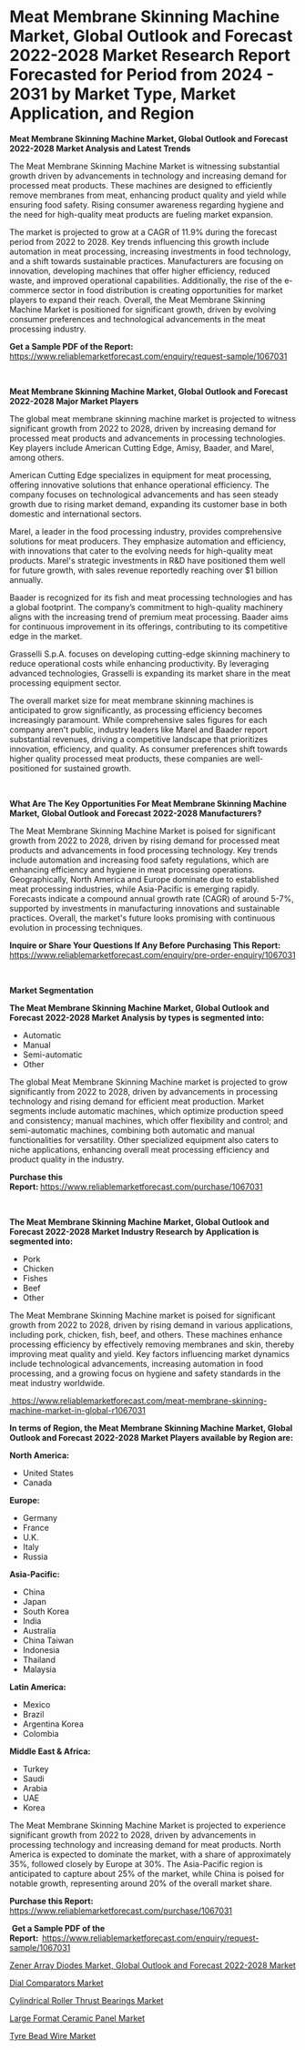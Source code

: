<p><h1>Meat Membrane Skinning Machine Market, Global Outlook and Forecast 2022-2028 Market Research Report Forecasted for Period from 2024 -  2031 by Market Type, Market Application, and Region</h1></p><p><strong>Meat Membrane Skinning Machine Market, Global Outlook and Forecast 2022-2028 Market Analysis and Latest Trends</strong></p>
<p><p>The Meat Membrane Skinning Machine Market is witnessing substantial growth driven by advancements in technology and increasing demand for processed meat products. These machines are designed to efficiently remove membranes from meat, enhancing product quality and yield while ensuring food safety. Rising consumer awareness regarding hygiene and the need for high-quality meat products are fueling market expansion. </p><p>The market is projected to grow at a CAGR of 11.9% during the forecast period from 2022 to 2028. Key trends influencing this growth include automation in meat processing, increasing investments in food technology, and a shift towards sustainable practices. Manufacturers are focusing on innovation, developing machines that offer higher efficiency, reduced waste, and improved operational capabilities. Additionally, the rise of the e-commerce sector in food distribution is creating opportunities for market players to expand their reach. Overall, the Meat Membrane Skinning Machine Market is positioned for significant growth, driven by evolving consumer preferences and technological advancements in the meat processing industry.</p></p>
<p><strong>Get a Sample PDF of the Report:&nbsp;</strong> <a href="https://www.reliablemarketforecast.com/enquiry/request-sample/1067031">https://www.reliablemarketforecast.com/enquiry/request-sample/1067031</a></p>
<p>&nbsp;</p>
<p><strong>Meat Membrane Skinning Machine Market, Global Outlook and Forecast 2022-2028 Major Market Players</strong></p>
<p><p>The global meat membrane skinning machine market is projected to witness significant growth from 2022 to 2028, driven by increasing demand for processed meat products and advancements in processing technologies. Key players include American Cutting Edge, Amisy, Baader, and Marel, among others.</p><p>American Cutting Edge specializes in equipment for meat processing, offering innovative solutions that enhance operational efficiency. The company focuses on technological advancements and has seen steady growth due to rising market demand, expanding its customer base in both domestic and international sectors.</p><p>Marel, a leader in the food processing industry, provides comprehensive solutions for meat producers. They emphasize automation and efficiency, with innovations that cater to the evolving needs for high-quality meat products. Marel's strategic investments in R&D have positioned them well for future growth, with sales revenue reportedly reaching over $1 billion annually.</p><p>Baader is recognized for its fish and meat processing technologies and has a global footprint. The company’s commitment to high-quality machinery aligns with the increasing trend of premium meat processing. Baader aims for continuous improvement in its offerings, contributing to its competitive edge in the market.</p><p>Grasselli S.p.A. focuses on developing cutting-edge skinning machinery to reduce operational costs while enhancing productivity. By leveraging advanced technologies, Grasselli is expanding its market share in the meat processing equipment sector.</p><p>The overall market size for meat membrane skinning machines is anticipated to grow significantly, as processing efficiency becomes increasingly paramount. While comprehensive sales figures for each company aren't public, industry leaders like Marel and Baader report substantial revenues, driving a competitive landscape that prioritizes innovation, efficiency, and quality. As consumer preferences shift towards higher quality processed meat products, these companies are well-positioned for sustained growth.</p></p>
<p>&nbsp;</p>
<p><strong>What Are The Key Opportunities For Meat Membrane Skinning Machine Market, Global Outlook and Forecast 2022-2028 Manufacturers?</strong></p>
<p><p>The Meat Membrane Skinning Machine Market is poised for significant growth from 2022 to 2028, driven by rising demand for processed meat products and advancements in food processing technology. Key trends include automation and increasing food safety regulations, which are enhancing efficiency and hygiene in meat processing operations. Geographically, North America and Europe dominate due to established meat processing industries, while Asia-Pacific is emerging rapidly. Forecasts indicate a compound annual growth rate (CAGR) of around 5-7%, supported by investments in manufacturing innovations and sustainable practices. Overall, the market's future looks promising with continuous evolution in processing techniques.</p></p>
<p><strong>Inquire or Share Your Questions If Any Before Purchasing This Report:</strong> <a href="https://www.reliablemarketforecast.com/enquiry/pre-order-enquiry/1067031">https://www.reliablemarketforecast.com/enquiry/pre-order-enquiry/1067031</a></p>
<p>&nbsp;</p>
<p><strong>Market Segmentation</strong></p>
<p><strong>The Meat Membrane Skinning Machine Market, Global Outlook and Forecast 2022-2028 Market Analysis by types is segmented into:</strong></p>
<p><ul><li>Automatic</li><li>Manual</li><li>Semi-automatic</li><li>Other</li></ul></p>
<p><p>The global Meat Membrane Skinning Machine market is projected to grow significantly from 2022 to 2028, driven by advancements in processing technology and rising demand for efficient meat production. Market segments include automatic machines, which optimize production speed and consistency; manual machines, which offer flexibility and control; and semi-automatic machines, combining both automatic and manual functionalities for versatility. Other specialized equipment also caters to niche applications, enhancing overall meat processing efficiency and product quality in the industry.</p></p>
<p><strong>Purchase this Report:&nbsp;</strong><a href="https://www.reliablemarketforecast.com/purchase/1067031">https://www.reliablemarketforecast.com/purchase/1067031</a></p>
<p>&nbsp;</p>
<p><strong>The Meat Membrane Skinning Machine Market, Global Outlook and Forecast 2022-2028 Market Industry Research by Application is segmented into:</strong></p>
<p><ul><li>Pork</li><li>Chicken</li><li>Fishes</li><li>Beef</li><li>Other</li></ul></p>
<p><p>The Meat Membrane Skinning Machine market is poised for significant growth from 2022 to 2028, driven by rising demand in various applications, including pork, chicken, fish, beef, and others. These machines enhance processing efficiency by effectively removing membranes and skin, thereby improving meat quality and yield. Key factors influencing market dynamics include technological advancements, increasing automation in food processing, and a growing focus on hygiene and safety standards in the meat industry worldwide.</p></p>
<p><a href="https://www.reliablemarketforecast.com/meat-membrane-skinning-machine-market-in-global-r1067031">&nbsp;https://www.reliablemarketforecast.com/meat-membrane-skinning-machine-market-in-global-r1067031</a></p>
<p><strong>In terms of Region, the Meat Membrane Skinning Machine Market, Global Outlook and Forecast 2022-2028 Market Players available by Region are:</strong></p>
<p>
    <p> <strong> North America: </strong>
        <ul>
            <li>United States</li>
            <li>Canada</li>
        </ul>
        </p> 
    <p> <strong> Europe: </strong>
        <ul>
            <li>Germany</li>
            <li>France</li>
            <li>U.K.</li>
            <li>Italy</li>
            <li>Russia</li>
        </ul>
        </p> 
    <p> <strong> Asia-Pacific: </strong>
        <ul>
            <li>China</li>
            <li>Japan</li>
            <li>South Korea</li>
            <li>India</li>
            <li>Australia</li>
            <li>China Taiwan</li>
            <li>Indonesia</li>
            <li>Thailand</li>
            <li>Malaysia</li>
        </ul>
        </p> 
    <p> <strong> Latin America: </strong>
        <ul>
            <li>Mexico</li>
            <li>Brazil</li>
            <li>Argentina Korea</li>
            <li>Colombia</li>
        </ul>
        </p> 
    <p> <strong> Middle East & Africa: </strong>
        <ul>
            <li>Turkey</li>
            <li>Saudi</li>
            <li>Arabia</li>
            <li>UAE</li>
            <li>Korea</li>
        </ul>
    </p>
    </p>
<p><p>The Meat Membrane Skinning Machine Market is projected to experience significant growth from 2022 to 2028, driven by advancements in processing technology and increasing demand for meat products. North America is expected to dominate the market, with a share of approximately 35%, followed closely by Europe at 30%. The Asia-Pacific region is anticipated to capture about 25% of the market, while China is poised for notable growth, representing around 20% of the overall market share.</p></p>
<p><strong>Purchase this Report: </strong><a href="https://www.reliablemarketforecast.com/purchase/1067031">https://www.reliablemarketforecast.com/purchase/1067031</a></p>
<p>&nbsp;<strong>Get a Sample PDF of the Report:&nbsp;&nbsp;</strong><a href="https://www.reliablemarketforecast.com/enquiry/request-sample/1067031">https://www.reliablemarketforecast.com/enquiry/request-sample/1067031</a></p>
<p><strong></strong></p>
<p><p><a href="https://github.com/AKSHATREPORTPRIME/Market-Research-Report-List-6/blob/main/zener-array-diodes-market-global-outlook-and-forecast-2022-2028-market.md">Zener Array Diodes Market, Global Outlook and Forecast 2022-2028 Market</a></p><p><a href="https://medium.com/@ransomohns1948/the-dial-comparators-market-has-experienced-impressive-growth-in-recent-years-expanding-its-4fa6b56a065d">Dial Comparators Market</a></p><p><a href="https://medium.com/@ransomohns1948/the-global-cylindrical-roller-thrust-bearings-market-is-projected-to-experience-an-annual-growth-76c2d226593d">Cylindrical Roller Thrust Bearings Market</a></p><p><a href="https://issuu.com/reportprime-2/docs/large-format-ceramic-panel-market-s_eadd3e1e8608eb">Large Format Ceramic Panel Market</a></p><p><a href="https://www.linkedin.com/pulse/tyre-bead-wire-market-strategic-insights-product-evolution-v3o0e?trackingId=mRYTHydJQxGlASLzbHyQUw%3D%3D">Tyre Bead Wire Market</a></p></p>